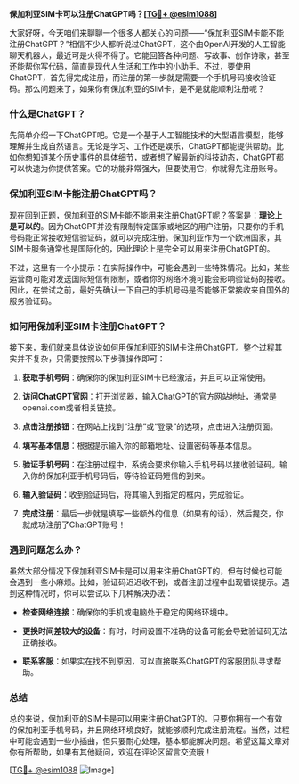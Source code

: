**保加利亚SIM卡可以注册ChatGPT吗？[[TG💪+ @esim1088](https://t.me/s/esim1088)]**

大家好呀，今天咱们来聊聊一个很多人都关心的问题——“保加利亚SIM卡能不能注册ChatGPT？”相信不少人都听说过ChatGPT，这个由OpenAI开发的人工智能聊天机器人，最近可是火得不得了。它能回答各种问题、写故事、创作诗歌，甚至还能帮你写代码，简直是现代人生活和工作中的小助手。不过，要使用ChatGPT，首先得完成注册，而注册的第一步就是需要一个手机号码接收验证码。那么问题来了，如果你有保加利亚的SIM卡，是不是就能顺利注册呢？

### 什么是ChatGPT？

先简单介绍一下ChatGPT吧。它是一个基于人工智能技术的大型语言模型，能够理解并生成自然语言。无论是学习、工作还是娱乐，ChatGPT都能提供帮助。比如你想知道某个历史事件的具体细节，或者想了解最新的科技动态，ChatGPT都可以快速为你提供答案。它的功能非常强大，但要使用它，你就得先注册账号。

### 保加利亚SIM卡能注册ChatGPT吗？

现在回到正题，保加利亚的SIM卡能不能用来注册ChatGPT呢？答案是：**理论上是可以的**。因为ChatGPT并没有限制特定国家或地区的用户注册，只要你的手机号码能正常接收短信验证码，就可以完成注册。保加利亚作为一个欧洲国家，其SIM卡服务通常也是国际化的，因此理论上是完全可以用来注册ChatGPT的。

不过，这里有一个小提示：在实际操作中，可能会遇到一些特殊情况。比如，某些运营商可能对发送国际短信有限制，或者你的网络环境可能会影响验证码的接收。因此，在尝试之前，最好先确认一下自己的手机号码是否能够正常接收来自国外的服务验证码。

### 如何用保加利亚SIM卡注册ChatGPT？

接下来，我们就来具体说说如何用保加利亚的SIM卡注册ChatGPT。整个过程其实并不复杂，只需要按照以下步骤操作即可：

1. **获取手机号码**：确保你的保加利亚SIM卡已经激活，并且可以正常使用。
   
2. **访问ChatGPT官网**：打开浏览器，输入ChatGPT的官方网站地址，通常是openai.com或者相关链接。

3. **点击注册按钮**：在网站上找到“注册”或“登录”的选项，点击进入注册页面。

4. **填写基本信息**：根据提示输入你的邮箱地址、设置密码等基本信息。

5. **验证手机号码**：在注册过程中，系统会要求你输入手机号码以接收验证码。输入你的保加利亚手机号码后，等待验证码短信的到来。

6. **输入验证码**：收到验证码后，将其输入到指定的框内，完成验证。

7. **完成注册**：最后一步就是填写一些额外的信息（如果有的话），然后提交，你就成功注册了ChatGPT账号！

### 遇到问题怎么办？

虽然大部分情况下保加利亚SIM卡是可以用来注册ChatGPT的，但有时候也可能会遇到一些小麻烦。比如，验证码迟迟收不到，或者注册过程中出现错误提示。遇到这种情况时，你可以尝试以下几种解决办法：

- **检查网络连接**：确保你的手机或电脑处于稳定的网络环境中。
  
- **更换时间差较大的设备**：有时，时间设置不准确的设备可能会导致验证码无法正确接收。

- **联系客服**：如果实在找不到原因，可以直接联系ChatGPT的客服团队寻求帮助。

### 总结

总的来说，保加利亚的SIM卡是可以用来注册ChatGPT的。只要你拥有一个有效的保加利亚手机号码，并且网络环境良好，就能够顺利完成注册流程。当然，过程中可能会遇到一些小插曲，但只要耐心处理，基本都能解决问题。希望这篇文章对你有所帮助，如果有其他疑问，欢迎在评论区留言交流哦！

[[TG💪+ @esim1088](https://t.me/s/esim1088) ![Image](https://i.postimg.cc/4NQfJmqS/Snipaste-2025-05-13-00-14-12.png)]